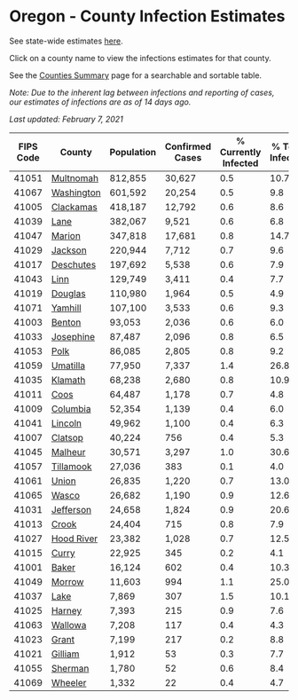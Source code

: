 # Oregon - County Infection Estimates

See state-wide estimates [here](/infections/us-or).

Click on a county name to view the infections estimates for that county.

See the [Counties Summary](/infections/summary-counties) page for a searchable and sortable table.

*Note: Due to the inherent lag between infections and reporting of cases, our estimates of infections are as of 14 days ago.*

*Last updated: February 7, 2021*

|   FIPS Code |                   County |   Population |   Confirmed Cases |   % Currently Infected |   % Total Infected |
|-------------|--------------------------|--------------|-------------------|------------------------|--------------------|
|       41051 |   [Multnomah](multnomah) |      812,855 |            30,627 |                    0.5 |               10.7 |
|       41067 | [Washington](washington) |      601,592 |            20,254 |                    0.5 |                9.8 |
|       41005 |   [Clackamas](clackamas) |      418,187 |            12,792 |                    0.6 |                8.6 |
|       41039 |             [Lane](lane) |      382,067 |             9,521 |                    0.6 |                6.8 |
|       41047 |         [Marion](marion) |      347,818 |            17,681 |                    0.8 |               14.7 |
|       41029 |       [Jackson](jackson) |      220,944 |             7,712 |                    0.7 |                9.6 |
|       41017 |   [Deschutes](deschutes) |      197,692 |             5,538 |                    0.6 |                7.9 |
|       41043 |             [Linn](linn) |      129,749 |             3,411 |                    0.4 |                7.7 |
|       41019 |       [Douglas](douglas) |      110,980 |             1,964 |                    0.5 |                4.9 |
|       41071 |       [Yamhill](yamhill) |      107,100 |             3,533 |                    0.6 |                9.3 |
|       41003 |         [Benton](benton) |       93,053 |             2,036 |                    0.6 |                6.0 |
|       41033 |   [Josephine](josephine) |       87,487 |             2,096 |                    0.8 |                6.5 |
|       41053 |             [Polk](polk) |       86,085 |             2,805 |                    0.8 |                9.2 |
|       41059 |     [Umatilla](umatilla) |       77,950 |             7,337 |                    1.4 |               26.8 |
|       41035 |       [Klamath](klamath) |       68,238 |             2,680 |                    0.8 |               10.9 |
|       41011 |             [Coos](coos) |       64,487 |             1,178 |                    0.7 |                4.8 |
|       41009 |     [Columbia](columbia) |       52,354 |             1,139 |                    0.4 |                6.0 |
|       41041 |       [Lincoln](lincoln) |       49,962 |             1,100 |                    0.4 |                6.3 |
|       41007 |       [Clatsop](clatsop) |       40,224 |               756 |                    0.4 |                5.3 |
|       41045 |       [Malheur](malheur) |       30,571 |             3,297 |                    1.0 |               30.6 |
|       41057 |   [Tillamook](tillamook) |       27,036 |               383 |                    0.1 |                4.0 |
|       41061 |           [Union](union) |       26,835 |             1,220 |                    0.7 |               13.0 |
|       41065 |           [Wasco](wasco) |       26,682 |             1,190 |                    0.9 |               12.6 |
|       41031 |   [Jefferson](jefferson) |       24,658 |             1,824 |                    0.9 |               20.6 |
|       41013 |           [Crook](crook) |       24,404 |               715 |                    0.8 |                7.9 |
|       41027 | [Hood River](hood-river) |       23,382 |             1,028 |                    0.7 |               12.5 |
|       41015 |           [Curry](curry) |       22,925 |               345 |                    0.2 |                4.1 |
|       41001 |           [Baker](baker) |       16,124 |               602 |                    0.4 |               10.3 |
|       41049 |         [Morrow](morrow) |       11,603 |               994 |                    1.1 |               25.0 |
|       41037 |             [Lake](lake) |        7,869 |               307 |                    1.5 |               10.1 |
|       41025 |         [Harney](harney) |        7,393 |               215 |                    0.9 |                7.6 |
|       41063 |       [Wallowa](wallowa) |        7,208 |               117 |                    0.4 |                4.3 |
|       41023 |           [Grant](grant) |        7,199 |               217 |                    0.2 |                8.8 |
|       41021 |       [Gilliam](gilliam) |        1,912 |                53 |                    0.3 |                7.7 |
|       41055 |       [Sherman](sherman) |        1,780 |                52 |                    0.6 |                8.4 |
|       41069 |       [Wheeler](wheeler) |        1,332 |                22 |                    0.4 |                4.7 |